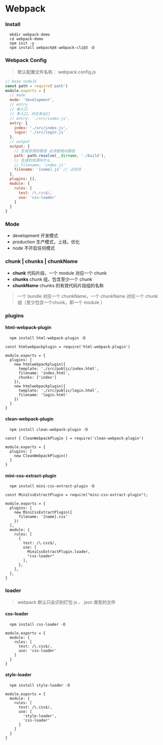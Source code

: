 # Webpack

### Install

```bush
  mkdir webpack-demo
  cd webpack-demo
  npm init -y
  npm install webpack@4 webpack-cli@3 -D
```

### Webpack Config

> 默认配置文件名称： webpack.config.js

```js
// base nodeJS
const path = require('path')
module.exports = {
  // mode
  mode: 'development',
  // entry
  // 单入口
  // 多入口，对应多出口
  // entry: './src/index.js', 
  entry: {
    index: './src/index.js',
    login: './src/login.js'
  },
  // output
  output: {
    // 生成资源的路径 必须是绝对路径
    path: path.resolve(__dirname, './build'),
    // 生成的资源叫什么
    // filename: 'index.js'
    filename: '[name].js' // 占位符
  },
  plugins: [],
  module: {
    rules: [
      test: /\.css$/,
      use: 'css-loader'
    ]
  }
}
```
### Mode

* development 开发模式
* production 生产模式，上线，优化
* node 不开启任何模式

### chunk | chunks | chunkName

* **chunk**
    代码片段，一个 module 对应一个 chunk
* **chunks**
    chunk 组，包含至少一个 chunk
* **chunkName**
    chunks 的有效代码片段组的名称

> 一个 bundle 对应一个 chunkName，一个 chunkName 对应一个 chunk 组（至少包含一个chunk，即一个 module ）

### plugins

#### html-webpack-plugin

```bush
  npm install html-webpack-plugin -D
```

```
const htmlwebpackplugin = require('html-webpack-plugin')

module.exports = {
  plugins: [
    new htmlwebpackplugin({
      template: './src/public/index.html',
      filename: 'index.html',
      chunks: ['index']
    }),
    new htmlwebpackplugin({
      template: './src/public/login.html',
      filename: 'login.html'
    })
  ]
}
```

#### clean-webpack-plugin

```bush
  npm install clean-webpack-plugin -D
```

```
const { CleanWebpackPlugin } = require('clean-webpack-plugin')

module.exports = {
  plugins: [
    new CleanWebpackPlugin()
  ]
}
```

#### mini-css-extract-plugin

```bush
  npm install mini-css-extract-plugin -D
```

```
const MiniCssExtractPlugin = require("mini-css-extract-plugin");

module.exports = {
  plugins: [
    new MiniCssExtractPlugin({
      filename: '[name].css'
    })
  ],
  module: {
    rules: [
      {
        test: /\.css$/,
        use: [
          MiniCssExtractPlugin.loader,
          "css-loader"
        ],
      },
    ],
  },
}
```



### loader

> webpack 默认只会识别打包 js 、 json 类型的文件

#### css-loader

```bush
  npm install css-loader -D
```

```
module.exports = {
  module: {
    rules: [
      test: /\.css$/,
      use: 'css-loader'
    ]
  }
}
```

#### style-loader

```bush
  npm install style-loader -D
```

```
module.exports = {
  module: {
    rules: [
      test: /\.css$/,
      use: [
        'style-loader',
        'css-loader'
      ]
    ]
  }
}
```